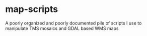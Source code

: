 # map-scripts
A poorly organized and poorly documented pile of scripts I use to manipulate TMS mosaics and GDAL based WMS maps
